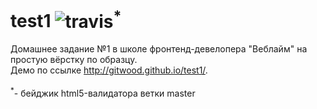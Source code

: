 # test1 <img src="https://travis-ci.org/gitwood/test1.svg?branch=master" alt="travis"><sup>*</sup>
Домашнее задание №1 в школе фронтенд-девелопера "Веблайм" на простую вёрстку по образцу.<br>
Демо по ссылке <a href="http://gitwood.github.io/test1/">http://gitwood.github.io/test1/</a>.
<br><br>
<sup>*</sup>- бейджик html5-валидатора ветки master
